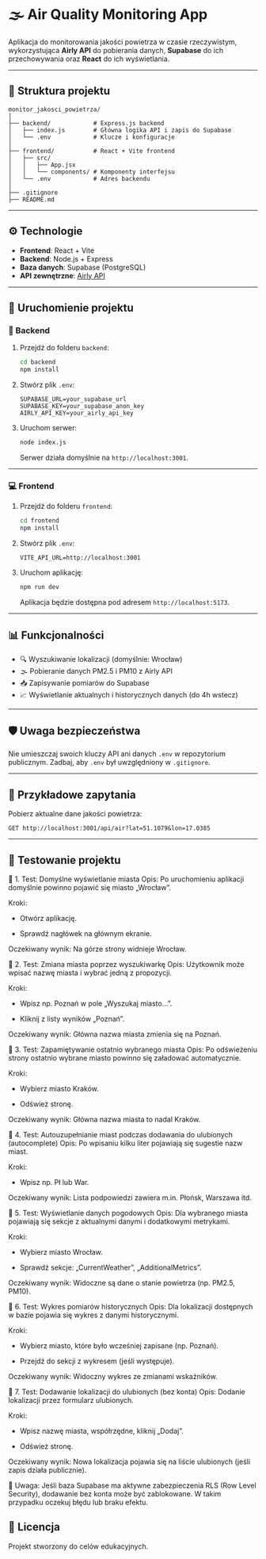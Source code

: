 # 🌫️ Air Quality Monitoring App

Aplikacja do monitorowania jakości powietrza w czasie rzeczywistym, wykorzystująca **Airly API** do pobierania danych, **Supabase** do ich przechowywania oraz **React** do ich wyświetlania.

---

## 📁 Struktura projektu

```
monitor_jakosci_powietrza/
│
├── backend/            # Express.js backend
│   ├── index.js        # Główna logika API i zapis do Supabase
│   └── .env            # Klucze i konfiguracje
│
├── frontend/           # React + Vite frontend
│   ├── src/
│   │   ├── App.jsx
│   │   └── components/ # Komponenty interfejsu
│   └── .env            # Adres backendu
│
├── .gitignore
├── README.md
```

---

## ⚙️ Technologie

- **Frontend**: React + Vite
- **Backend**: Node.js + Express
- **Baza danych**: Supabase (PostgreSQL)
- **API zewnętrzne**: [Airly API](https://developer.airly.org/)

---

## 🚀 Uruchomienie projektu

### 🔧 Backend

1. Przejdź do folderu `backend`:

   ```bash
   cd backend
   npm install
   ```

2. Stwórz plik `.env`:

   ```env
   SUPABASE_URL=your_supabase_url
   SUPABASE_KEY=your_supabase_anon_key
   AIRLY_API_KEY=your_airly_api_key
   ```

3. Uruchom serwer:

   ```bash
   node index.js
   ```

   Serwer działa domyślnie na `http://localhost:3001`.

---

### 💻 Frontend

1. Przejdź do folderu `frontend`:

   ```bash
   cd frontend
   npm install
   ```

2. Stwórz plik `.env`:

   ```env
   VITE_API_URL=http://localhost:3001
   ```

3. Uruchom aplikację:

   ```bash
   npm run dev
   ```

   Aplikacja będzie dostępna pod adresem `http://localhost:5173`.

---

## 📊 Funkcjonalności

- 🔍 Wyszukiwanie lokalizacji (domyślnie: Wrocław)
- 🌫️ Pobieranie danych PM2.5 i PM10 z Airly API
- 📥 Zapisywanie pomiarów do Supabase
- 📈 Wyświetlanie aktualnych i historycznych danych (do 4h wstecz)

---

## 🛡️ Uwaga bezpieczeństwa

Nie umieszczaj swoich kluczy API ani danych `.env` w repozytorium publicznym. Zadbaj, aby `.env` był uwzględniony w `.gitignore`.

---

## 🧪 Przykładowe zapytania

Pobierz aktualne dane jakości powietrza:

```
GET http://localhost:3001/api/air?lat=51.1079&lon=17.0385
```

---
## 🚀 Testowanie projektu
🔹 1. Test: Domyślne wyświetlanie miasta
Opis: Po uruchomieniu aplikacji domyślnie powinno pojawić się miasto „Wrocław”.

Kroki:

- Otwórz aplikację.

- Sprawdź nagłówek na głównym ekranie.

Oczekiwany wynik: Na górze strony widnieje Wrocław.

🔹 2. Test: Zmiana miasta poprzez wyszukiwarkę
Opis: Użytkownik może wpisać nazwę miasta i wybrać jedną z propozycji.

Kroki:

- Wpisz np. Poznań w pole „Wyszukaj miasto...”.

- Kliknij z listy wyników „Poznań”.

Oczekiwany wynik: Główna nazwa miasta zmienia się na Poznań.

🔹 3. Test: Zapamiętywanie ostatnio wybranego miasta
Opis: Po odświeżeniu strony ostatnio wybrane miasto powinno się załadować automatycznie.

Kroki:

- Wybierz miasto Kraków.

- Odśwież stronę.

Oczekiwany wynik: Główna nazwa miasta to nadal Kraków.

🔹 4. Test: Autouzupełnianie miast podczas dodawania do ulubionych (autocomplete)
Opis: Po wpisaniu kilku liter pojawiają się sugestie nazw miast.

Kroki:

- Wpisz np. Pł lub War.

Oczekiwany wynik: Lista podpowiedzi zawiera m.in. Płońsk, Warszawa itd.

🔹 5. Test: Wyświetlanie danych pogodowych
Opis: Dla wybranego miasta pojawiają się sekcje z aktualnymi danymi i dodatkowymi metrykami.

Kroki:

- Wybierz miasto Wrocław.

- Sprawdź sekcje: „CurrentWeather”, „AdditionalMetrics”.

Oczekiwany wynik: Widoczne są dane o stanie powietrza (np. PM2.5, PM10).

🔹 6. Test: Wykres pomiarów historycznych
Opis: Dla lokalizacji dostępnych w bazie pojawia się wykres z danymi historycznymi.

Kroki:

- Wybierz miasto, które było wcześniej zapisane (np. Poznań).

- Przejdź do sekcji z wykresem (jeśli występuje).

Oczekiwany wynik: Widoczny wykres ze zmianami wskaźników.

🔹 7. Test: Dodawanie lokalizacji do ulubionych (bez konta)
Opis: Dodanie lokalizacji przez formularz ulubionych.

Kroki:

- Wpisz nazwę miasta, współrzędne, kliknij „Dodaj”.

- Odśwież stronę.

Oczekiwany wynik: Nowa lokalizacja pojawia się na liście ulubionych (jeśli zapis działa publicznie).

🔎 Uwaga: Jeśli baza Supabase ma aktywne zabezpieczenia RLS (Row Level Security), dodawanie bez konta może być zablokowane. W takim przypadku oczekuj błędu lub braku efektu.

## 📃 Licencja

Projekt stworzony do celów edukacyjnych.
